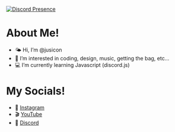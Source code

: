 [![Discord Presence](https://lanyard.cnrad.dev/api/:766336320624132226)](https://discord.com/users/766336320624132226)

# About Me!
- 🌤 Hi, I’m @jusicon
- 💫 I’m interested in coding, design, music, getting the bag, etc...
- 💻 I’m currently learning Javascript (discord.js)

# My Socials!
- 📸 [Instagram](https://instagram.com/jus.i.con)
- 🎬 [YouTube](https://youtube.com/Jusicon)
- 👾 [Discord](https://dsc.gg/ad-café)
<!---
jusicon/jusicon is a ✨ special ✨ repository because its `README.md` (this file) appears on your GitHub profile.
You can click the Preview link to take a look at your changes.
--->
